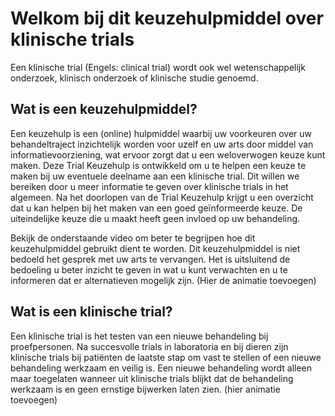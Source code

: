 # Welkom bij dit keuzehulpmiddel over klinische trials
Een klinische trial (Engels: clinical trial) wordt ook wel wetenschappelijk onderzoek, klinisch onderzoek of klinische studie genoemd. 


## Wat is een keuzehulpmiddel?

Een keuzehulp is een (online) hulpmiddel waarbij uw voorkeuren over uw behandeltraject inzichtelijk worden voor uzelf en uw arts door middel van informatievoorziening, wat ervoor zorgt dat u een weloverwogen keuze kunt maken. Deze Trial Keuzehulp is ontwikkeld om u te helpen een keuze te maken bij uw eventuele deelname aan een klinische trial. Dit willen we bereiken door u meer informatie te geven over klinische trials in het algemeen. Na het doorlopen van de Trial Keuzehulp krijgt u een overzicht dat u kan helpen bij het maken van een goed geïnformeerde keuze. 
De uiteindelijke keuze die u maakt heeft geen invloed op uw behandeling.

Bekijk de onderstaande video om beter te begrijpen hoe dit keuzehulpmiddel gebruikt dient te worden. Dit keuzehulpmiddel is niet bedoeld het gesprek met uw arts te vervangen. Het is uitsluitend de bedoeling u beter inzicht te geven in wat u kunt verwachten en u te informeren dat er alternatieven mogelijk zijn.
(Hier de animatie toevoegen)


## Wat is een klinische trial?

Een klinische trial is het testen van een nieuwe behandeling bij proefpersonen. Na succesvolle trials in laboratoria en bij dieren zijn klinische trials bij patiënten de laatste stap om vast te stellen of een nieuwe behandeling werkzaam en veilig is. Een nieuwe behandeling wordt alleen maar toegelaten wanneer uit klinische trials blijkt dat de behandeling werkzaam is en geen ernstige bijwerken laten zien.
(hier animatie toevoegen)



